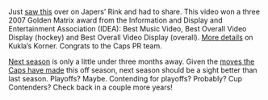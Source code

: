 Just [saw
this](http://japersrink.blogspot.com/2007/07/i-want-my-aotv.html) over
on Japers’ Rink and had to share. This video won a three 2007 Golden
Matrix award from the Information and Display and Entertainment
Association (IDEA): Best Music Video, Best Overall Video Display
(hockey) and Best Overall Video Display (overall). [More
details](http://www.kuklaskorner.com/index.php/hockey/comments/caps_honored_with_best_music_video/)
on Kukla’s Korner. Congrats to the Caps PR team.

[Next
season](http://www.nhl.com/nhl/app?service=page&page=TeamSchedule&team=WSH&season=20072008)
is only a little under three months away. Given the [moves the Caps have
made](http://tsn.ca/nhl/teams/news_story/?ID=213270&hubname=nhl-capitals)
this off season, next season should be a sight better than last season.
Playoffs? Maybe. Contending for playoffs? Probably? Cup Contenders?
Check back in a couple more years!
